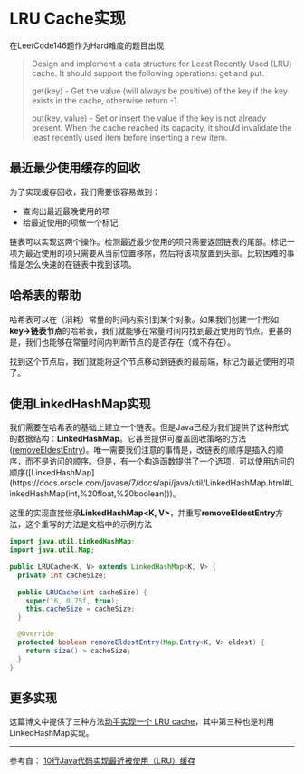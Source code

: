 # LRU Cache实现

在LeetCode146题作为Hard难度的题目出现

> Design and implement a data structure for Least Recently Used (LRU) cache. It should support the following operations: get and put.
>
> get(key) - Get the value (will always be positive) of the key if the key exists in the cache, otherwise return -1.
>
> put(key, value) - Set or insert the value if the key is not already present. When the cache reached its capacity, it should invalidate the least recently used item before inserting a new item.

## 最近最少使用缓存的回收

为了实现缓存回收，我们需要很容易做到：

* 查询出最近最晚使用的项
* 给最近使用的项做一个标记

链表可以实现这两个操作。检测最近最少使用的项只需要返回链表的尾部。标记一项为最近使用的项只需要从当前位置移除，然后将该项放置到头部。比较困难的事情是怎么快速的在链表中找到该项。

## 哈希表的帮助

哈希表可以在（消耗）常量的时间内索引到某个对象。如果我们创建一个形如**key->链表节点**的哈希表，我们就能够在常量时间内找到最近使用的节点。更甚的是，我们也能够在常量时间内判断节点的是否存在（或不存在）。

找到这个节点后，我们就能将这个节点移动到链表的最前端，标记为最近使用的项了。

## 使用LinkedHashMap实现

我们需要在哈希表的基础上建立一个链表。但是Java已经为我们提供了这种形式的数据结构：**LinkedHashMap**。它甚至提供可覆盖回收策略的方法([removeEldestEntry](https://docs.oracle.com/javase/7/docs/api/java/util/LinkedHashMap.html#removeEldestEntry(java.util.Map.Entry)))。唯一需要我们注意的事情是，改链表的顺序是插入的顺序，而不是访问的顺序。但是，有一个构造函数提供了一个选项，可以使用访问的顺序([LinkedHashMap](https://docs.oracle.com/javase/7/docs/api/java/util/LinkedHashMap.html#LinkedHashMap(int,%20float,%20boolean)))。

这里的实现直接继承**LinkedHashMap<K, V>**，并重写**removeEldestEntry**方法，这个重写的方法是文档中的示例方法

```Java
import java.util.LinkedHashMap;
import java.util.Map;
 
public LRUCache<K, V> extends LinkedHashMap<K, V> {
  private int cacheSize;
 
  public LRUCache(int cacheSize) {
    super(16, 0.75f, true);
    this.cacheSize = cacheSize;
  }

  @Override
  protected boolean removeEldestEntry(Map.Entry<K, V> eldest) {
    return size() > cacheSize;
  }
}
```

## 更多实现

这篇博文中提供了三种方法[动手实现一个 LRU cache](https://crossoverjie.top/2018/04/07/algorithm/LRU-cache/)，其中第三种也是利用LinkedHashMap实现。

---

参考自：
[10行Java代码实现最近被使用（LRU）缓存](http://www.importnew.com/16264.html)
